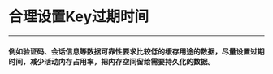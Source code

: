 # 合理设置Key过期时间

---

#### 例如验证码、会话信息等数据可靠性要求比较低的缓存用途的数据，尽量设置过期时间，减少活动内存占用率，把内存空间留给需要持久化的数据。

### 



